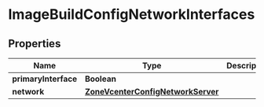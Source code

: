 

# ImageBuildConfigNetworkInterfaces

## Properties

Name | Type | Description | Notes
------------ | ------------- | ------------- | -------------
**primaryInterface** | **Boolean** |  |  [optional]
**network** | [**ZoneVcenterConfigNetworkServer**](ZoneVcenterConfigNetworkServer.md) |  |  [optional]



